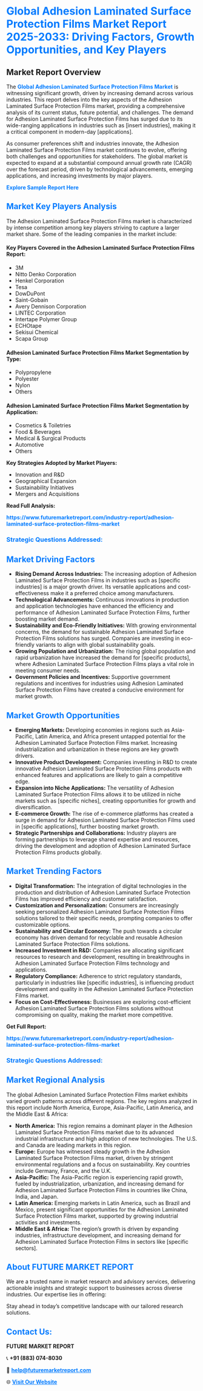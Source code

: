 <h1 style="color: #007BFF;">Global Adhesion Laminated Surface Protection Films Market Report 2025-2033: Driving Factors, Growth Opportunities, and Key Players</h1>

<section id="overview">
<h2>Market Report Overview</h2>
<p>The <a href="https://www.futuremarketreport.com/industry-report/adhesion-laminated-surface-protection-films-market" style="color: #007BFF; text-decoration: none;"><strong>Global Adhesion Laminated Surface Protection Films Market</strong></a> is witnessing significant growth, driven by increasing demand across various industries. This report delves into the key aspects of the Adhesion Laminated Surface Protection Films market, providing a comprehensive analysis of its current status, future potential, and challenges. The demand for Adhesion Laminated Surface Protection Films has surged due to its wide-ranging applications in industries such as [insert industries], making it a critical component in modern-day [applications].</p>
<p>As consumer preferences shift and industries innovate, the Adhesion Laminated Surface Protection Films market continues to evolve, offering both challenges and opportunities for stakeholders. The global market is expected to expand at a substantial compound annual growth rate (CAGR) over the forecast period, driven by technological advancements, emerging applications, and increasing investments by major players.</p>
</section>

<section id="overview">
<p><a href="https://www.futuremarketreport.com/request-sample/reportId=49172" style="color: #007BFF; text-decoration: none;"><strong>Explore Sample Report Here</strong></a></p>
</section>

<section id="key-players">
<h2 style="color: #007BFF;">Market Key Players Analysis</h2>
<p>The Adhesion Laminated Surface Protection Films market is characterized by intense competition among key players striving to capture a larger market share. Some of the leading companies in the market include:</p>
<h4>Key Players Covered in the Adhesion Laminated Surface Protection Films Report:</h4>
<ul><li>3M</li><li>Nitto Denko Corporation</li><li>Henkel Corporation</li><li>Tesa</li><li>DowDuPont</li><li>Saint-Gobain</li><li>Avery Dennison Corporation</li><li>LINTEC Corporation</li><li>Intertape Polymer Group</li><li>ECHOtape</li><li>Sekisui Chemical</li><li>Scapa Group</li></ul>
<h4>Adhesion Laminated Surface Protection Films Market Segmentation by Type:</h4>
<ul><li>Polypropylene</li><li>Polyester</li><li>Nylon</li><li>Others</li></ul>

<h4>Adhesion Laminated Surface Protection Films Market Segmentation by Application:</h4>
<ul><li>Cosmetics &amp; Toiletries</li><li>Food &amp; Beverages</li><li>Medical &amp; Surgical Products</li><li>Automotive</li><li>Others</li></ul>
<p><strong>Key Strategies Adopted by Market Players:</strong></p>
<ul>
<li>Innovation and R&D</li>
<li>Geographical Expansion</li>
<li>Sustainability Initiatives</li>
<li>Mergers and Acquisitions</li>
</ul>
</section>

<section>
<p><strong>Read Full Analysis: </strong></p><a href="https://www.futuremarketreport.com/industry-report/adhesion-laminated-surface-protection-films-market" style="color: #007BFF; text-decoration: none;"><strong>https://www.futuremarketreport.com/industry-report/adhesion-laminated-surface-protection-films-market</strong></a>
<h3 style="color: #007BFF;">Strategic Questions Addressed:</h3>
</section>

<section id="driving-factors">
<h2 style="color: #007BFF;">Market Driving Factors</h2>
<ul>
<li><strong>Rising Demand Across Industries:</strong> The increasing adoption of Adhesion Laminated Surface Protection Films in industries such as [specific industries] is a major growth driver. Its versatile applications and cost-effectiveness make it a preferred choice among manufacturers.</li>
<li><strong>Technological Advancements:</strong> Continuous innovations in production and application technologies have enhanced the efficiency and performance of Adhesion Laminated Surface Protection Films, further boosting market demand.</li>
<li><strong>Sustainability and Eco-Friendly Initiatives:</strong> With growing environmental concerns, the demand for sustainable Adhesion Laminated Surface Protection Films solutions has surged. Companies are investing in eco-friendly variants to align with global sustainability goals.</li>
<li><strong>Growing Population and Urbanization:</strong> The rising global population and rapid urbanization have increased the demand for [specific products], where Adhesion Laminated Surface Protection Films plays a vital role in meeting consumer needs.</li>
<li><strong>Government Policies and Incentives:</strong> Supportive government regulations and incentives for industries using Adhesion Laminated Surface Protection Films have created a conducive environment for market growth.</li>
</ul>
</section>

<section id="growth-opportunities">
<h2 style="color: #007BFF;">Market Growth Opportunities</h2>
<ul>
<li><strong>Emerging Markets:</strong> Developing economies in regions such as Asia-Pacific, Latin America, and Africa present untapped potential for the Adhesion Laminated Surface Protection Films market. Increasing industrialization and urbanization in these regions are key growth drivers.</li>
<li><strong>Innovative Product Development:</strong> Companies investing in R&D to create innovative Adhesion Laminated Surface Protection Films products with enhanced features and applications are likely to gain a competitive edge.</li>
<li><strong>Expansion into Niche Applications:</strong> The versatility of Adhesion Laminated Surface Protection Films allows it to be utilized in niche markets such as [specific niches], creating opportunities for growth and diversification.</li>
<li><strong>E-commerce Growth:</strong> The rise of e-commerce platforms has created a surge in demand for Adhesion Laminated Surface Protection Films used in [specific applications], further boosting market growth.</li>
<li><strong>Strategic Partnerships and Collaborations:</strong> Industry players are forming partnerships to leverage shared expertise and resources, driving the development and adoption of Adhesion Laminated Surface Protection Films products globally.</li>
</ul>
</section>

<section id="trending-factors">
<h2 style="color: #007BFF;">Market Trending Factors</h2>
<ul>
<li><strong>Digital Transformation:</strong> The integration of digital technologies in the production and distribution of Adhesion Laminated Surface Protection Films has improved efficiency and customer satisfaction.</li>
<li><strong>Customization and Personalization:</strong> Consumers are increasingly seeking personalized Adhesion Laminated Surface Protection Films solutions tailored to their specific needs, prompting companies to offer customizable options.</li>
<li><strong>Sustainability and Circular Economy:</strong> The push towards a circular economy has driven demand for recyclable and reusable Adhesion Laminated Surface Protection Films solutions.</li>
<li><strong>Increased Investment in R&D:</strong> Companies are allocating significant resources to research and development, resulting in breakthroughs in Adhesion Laminated Surface Protection Films technology and applications.</li>
<li><strong>Regulatory Compliance:</strong> Adherence to strict regulatory standards, particularly in industries like [specific industries], is influencing product development and quality in the Adhesion Laminated Surface Protection Films market.</li>
<li><strong>Focus on Cost-Effectiveness:</strong> Businesses are exploring cost-efficient Adhesion Laminated Surface Protection Films solutions without compromising on quality, making the market more competitive.</li>
</ul>
</section>

<section>
<p><strong>Get Full Report: </strong></p><a href="https://www.futuremarketreport.com/industry-report/adhesion-laminated-surface-protection-films-market" style="color: #007BFF; text-decoration: none;"><strong>https://www.futuremarketreport.com/industry-report/adhesion-laminated-surface-protection-films-market</strong></a>
<h3 style="color: #007BFF;">Strategic Questions Addressed:</h3>
</section>


<section id="regional-analysis">
<h2 style="color: #007BFF;">Market Regional Analysis</h2>
<p>The global Adhesion Laminated Surface Protection Films market exhibits varied growth patterns across different regions. The key regions analyzed in this report include North America, Europe, Asia-Pacific, Latin America, and the Middle East & Africa:</p>
<ul>
<li><strong>North America:</strong> This region remains a dominant player in the Adhesion Laminated Surface Protection Films market due to its advanced industrial infrastructure and high adoption of new technologies. The U.S. and Canada are leading markets in this region.</li>
<li><strong>Europe:</strong> Europe has witnessed steady growth in the Adhesion Laminated Surface Protection Films market, driven by stringent environmental regulations and a focus on sustainability. Key countries include Germany, France, and the U.K.</li>
<li><strong>Asia-Pacific:</strong> The Asia-Pacific region is experiencing rapid growth, fueled by industrialization, urbanization, and increasing demand for Adhesion Laminated Surface Protection Films in countries like China, India, and Japan.</li>
<li><strong>Latin America:</strong> Emerging markets in Latin America, such as Brazil and Mexico, present significant opportunities for the Adhesion Laminated Surface Protection Films market, supported by growing industrial activities and investments.</li>
<li><strong>Middle East & Africa:</strong> The region’s growth is driven by expanding industries, infrastructure development, and increasing demand for Adhesion Laminated Surface Protection Films in sectors like [specific sectors].</li>
</ul>
</section>

<footer>
<h2 style="color: #007BFF;">About FUTURE MARKET REPORT</h2>
<p>We are a trusted name in market research and advisory services, delivering actionable insights and strategic support to businesses across diverse industries. Our expertise lies in offering:</p>

<p>Stay ahead in today’s competitive landscape with our tailored research solutions.</p>

<h2 style="color: #007BFF;">Contact Us:</h2>
<p><strong>FUTURE MARKET REPORT</strong></p>
<p>📞 <strong>+91 (883) 074-8030</strong></p>
<p>📧 <strong><a href="mailto:help@futuremarketreport.com" style="color: #007BFF;">help@futuremarketreport.com</a></strong></p>
<p>🌐 <strong><a href="https://www.futuremarketreport.com/" style="color: #007BFF;">Visit Our Website</a></strong></p>
</footer>